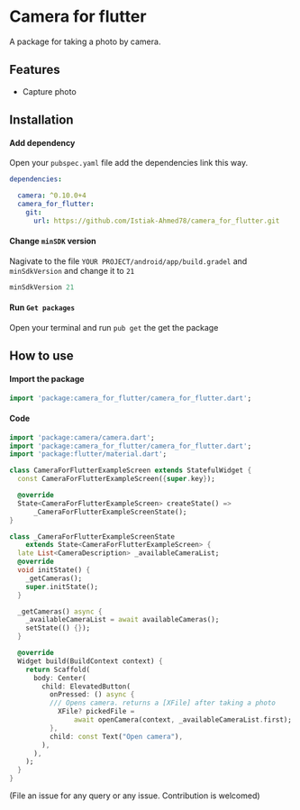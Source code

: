 
# Camera for flutter
A package for taking a photo by camera.

## Features

* Capture photo

## Installation
#### Add dependency
Open  your `pubspec.yaml` file add the dependencies link this way.
```yaml
dependencies:

  camera: ^0.10.0+4
  camera_for_flutter:
    git:
      url: https://github.com/Istiak-Ahmed78/camera_for_flutter.git
```
#### Change `minSDK` version
Nagivate to the file `YOUR PROJECT/android/app/build.gradel` and `minSdkVersion` and change it to `21`
```groovy
minSdkVersion 21
```

#### Run `Get packages`
Open your terminal and run `pub get` the get the package
## How to use
#### Import the package
```dart
import 'package:camera_for_flutter/camera_for_flutter.dart';
```
#### Code
```dart
import 'package:camera/camera.dart';
import 'package:camera_for_flutter/camera_for_flutter.dart';
import 'package:flutter/material.dart';

class CameraForFlutterExampleScreen extends StatefulWidget {
  const CameraForFlutterExampleScreen({super.key});

  @override
  State<CameraForFlutterExampleScreen> createState() =>
      _CameraForFlutterExampleScreenState();
}

class _CameraForFlutterExampleScreenState
    extends State<CameraForFlutterExampleScreen> {
  late List<CameraDescription> _availableCameraList;
  @override
  void initState() {
    _getCameras();
    super.initState();
  }

  _getCameras() async {
    _availableCameraList = await availableCameras();
    setState(() {});
  }

  @override
  Widget build(BuildContext context) {
    return Scaffold(
      body: Center(
        child: ElevatedButton(
          onPressed: () async {
          /// Opens camera. returns a [XFile] after taking a photo
            XFile? pickedFile =
                await openCamera(context, _availableCameraList.first);
          },
          child: const Text("Open camera"),
        ),
      ),
    );
  }
}

```
(File an issue for any query or any issue. Contribution is welcomed)

